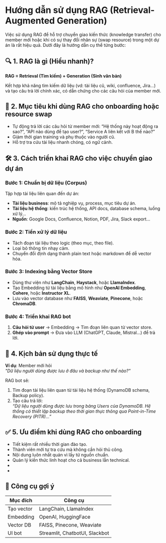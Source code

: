 # Hướng dẫn sử dụng RAG (Retrieval-Augmented Generation)

Việc sử dụng RAG để hỗ trợ chuyển giao kiến thức (knowledge transfer) cho member mới hoặc khi có sự thay đổi nhân sự (swap resource) trong một dự án là rất hiệu quả. Dưới đây là hướng dẫn cụ thể từng bước:

## 🔍 1. RAG là gì (Hiểu nhanh)?
**RAG = Retrieval (Tìm kiếm) + Generation (Sinh văn bản)**

Kết hợp khả năng tìm kiếm dữ liệu (vd: tài liệu cũ, wiki, confluence, Jira...) và tạo câu trả lời chính xác, có dẫn chứng cho các câu hỏi của member mới.

## 🧠 2. Mục tiêu khi dùng RAG cho onboarding hoặc resource swap
- Tự động trả lời các câu hỏi từ member mới: “Hệ thống này hoạt động ra sao?”, “API nào dùng để tạo user?”, “Service A liên kết với B thế nào?”
- Giảm thời gian training và phụ thuộc vào người cũ.
- Hỗ trợ tra cứu tài liệu nhanh chóng, có ngữ cảnh.

## 🛠️ 3. Cách triển khai RAG cho việc chuyển giao dự án

### Bước 1: Chuẩn bị dữ liệu (Corpus)
Tập hợp tài liệu liên quan đến dự án:
- **Tài liệu business**: mô tả nghiệp vụ, process, mục tiêu dự án.
- **Tài liệu hệ thống**: kiến trúc hệ thống, API docs, database schema, luồng xử lý...
- **Nguồn**: Google Docs, Confluence, Notion, PDF, Jira, Slack export...

### Bước 2: Tiền xử lý dữ liệu
- Tách đoạn tài liệu theo logic (theo mục, theo file).
- Loại bỏ thông tin nhạy cảm.
- Chuyển đổi định dạng thành plain text hoặc markdown để dễ vector hóa.

### Bước 3: Indexing bằng Vector Store
- Dùng thư viện như **LangChain**, **Haystack**, hoặc **LlamaIndex**.
- Tạo Embedding từ tài liệu bằng mô hình như **OpenAI Embedding**, **Cohere**, hoặc **Instructor XL**.
- Lưu vào vector database như **FAISS**, **Weaviate**, **Pinecone**, hoặc **ChromaDB**.

### Bước 4: Triển khai RAG bot
1. **Câu hỏi từ user** → Embedding → Tìm đoạn liên quan từ vector store.
2. **Ghép vào prompt** → Đưa vào LLM (ChatGPT, Claude, Mistral...) để trả lời.

## 🧪 4. Kịch bản sử dụng thực tế
**Ví dụ**: Member mới hỏi  
*"Dữ liệu người dùng được lưu ở đâu và backup như thế nào?"*

RAG bot sẽ:
1. Tìm đoạn tài liệu liên quan từ tài liệu hệ thống (DynamoDB schema, Backup policy).
2. Tạo câu trả lời:  
   *“Dữ liệu người dùng được lưu trong bảng Users của DynamoDB. Hệ thống có thiết lập backup theo thời gian thực thông qua Point-in-Time Recovery (PITR)...”*

## ✅ 5. Ưu điểm khi dùng RAG cho onboarding
- Tiết kiệm rất nhiều thời gian đào tạo.
- Thành viên mới tự tra cứu mà không cần hỏi thủ công.
- Nội dung luôn nhất quán vì lấy từ nguồn chuẩn.
- Quản lý kiến thức linh hoạt cho cả business lẫn technical.
- 
-
## 🧰 Công cụ gợi ý

| **Mục đích**       | **Công cụ**                     |
|---------------------|---------------------------------|
| Tạo vector          | LangChain, LlamaIndex          |
| Embedding           | OpenAI, HuggingFace            |
| Vector DB           | FAISS, Pinecone, Weaviate      |
| UI bot              | Streamlit, ChatbotUI, Slackbot |
